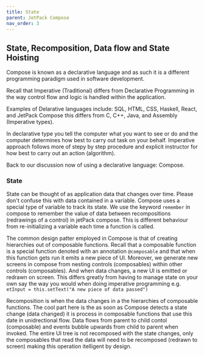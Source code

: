 ```yaml
---
title: State
parent: JetPack Compose
nav_order: 3
---
```


## State, Recomposition, Data flow and State Hoisting

Compose is known as a declarative language and as such it is a different 
programming paradigm used in software development. 

Recall that Imperative (Traditional) differs from Declarative Programming 
in the way control flow and logic is handled within the application.

Examples of Delarative languages include: SQL, HTML, CSS, Haskell, React, 
and JetPack Compose this differs from C, C++, Java, and Assembly (Imperative types).

In declarative type you tell the computer what you want to see or do and the computer 
determines how best to carry out task on your behalf. Imperative approach follows more 
of stepy by step procedure and explicit instructor for how best to carry out an action 
(algorithm).

Back to our discussion now of using a declarative language: Compose. 

### State

State can be thought of as application data that changes over time. Please don't confuse 
this with data contained in a variable. Compose uses a special type of variable to track 
its state. We use the keyword `remember` in compose to remember the value of data between 
recompositions (redrawings of a control) in jetPack compose. This is different behaviour 
from re-initializing a variable each time a function is called.

The common design patter employed in Compose is that of creating hierarchies out of composable 
functions. Recall that a composable function is a special function denoted with an annotation 
`@composable` and that when this function gets run it emits a new piece of UI. Moreover, we 
generate new screens in compose from nesting controls (composables) within other controls (composables). 
And when data changes, a new UI is emitted or redrawn on screen. This differs greatly from having
to manage state on your own say the way you would when doing imperative programming e.g.
`etInput = this.setText("A new piece of data passed")`

Recomposition is when the data changes in a the hierarchies of composable functions. The cool part 
here is the as soon as Compose detects a state change (data changed) it is process in composable functions
that use this date in unidrectional flow. Data flows from parent to child contol (composable) and events bubble
upwards from child to parent when invoked. The entire UI tree is not recomposed with the state changes, only the composables
that read the data will need to be recomposed (redrawn to screen) making this operation itelligent by design.








